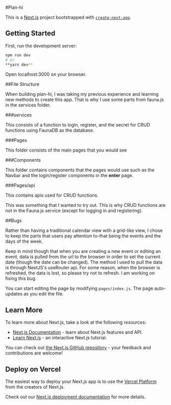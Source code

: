 #Plan-hi

This is a [Next.js](https://nextjs.org/) project bootstrapped with [`create-next-app`](https://github.com/vercel/next.js/tree/canary/packages/create-next-app).

## Getting Started

First, run the development server:

```bash
npm run dev
# or
**yarn dev**
```

Open localhost:3000 on your browser.

##File Structure

When building plan-hi, I was taking my previous experience and learning new methods to create this app. That is why I use some parts from fauna.js in the services folder.

###services

This consists of a function to login, register, and the secret for CRUD functions using FaunaDB as the database.

###Pages

This folder consists of the main pages that you would see

###Components

This folder contains components that the pages would use such as the Navbar and the login/register components in the **enter** page.

###Pages/api

This contains apis used for CRUD functions.

This was something that I wanted to try out. This is why CRUD functions are not in the Fauna.js service (except for logging in and registering).



##Bugs

Rather than having a traditional calendar view with a grid-like view, I chose to keep the parts that users pay attention to-that being the events and the days of the week.

Keep in mind though that when you are creating a new event or editing an event, data is pulled from the url to the browser in order to set the current date (though the date can be changed). The method I used to pull the data is through NextJS's useRouter api. For some reason, when the browser is refreshed, the data is lost, so please try not to refresh. I am working on fixing this bug.



You can start editing the page by modifying `pages/index.js`. The page auto-updates as you edit the file.

## Learn More

To learn more about Next.js, take a look at the following resources:

- [Next.js Documentation](https://nextjs.org/docs) - learn about Next.js features and API.
- [Learn Next.js](https://nextjs.org/learn) - an interactive Next.js tutorial.

You can check out [the Next.js GitHub repository](https://github.com/vercel/next.js/) - your feedback and contributions are welcome!

## Deploy on Vercel

The easiest way to deploy your Next.js app is to use the [Vercel Platform](https://vercel.com/import?utm_medium=default-template&filter=next.js&utm_source=create-next-app&utm_campaign=create-next-app-readme) from the creators of Next.js.

Check out our [Next.js deployment documentation](https://nextjs.org/docs/deployment) for more details.
